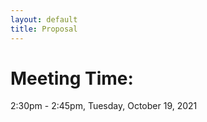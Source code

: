 ```yaml
---
layout: default
title: Proposal
---
```


# Meeting Time:

2:30pm - 2:45pm, Tuesday, October 19, 2021
